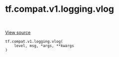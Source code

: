 <div itemscope itemtype="http://developers.google.com/ReferenceObject">
<meta itemprop="name" content="tf.compat.v1.logging.vlog" />
<meta itemprop="path" content="Stable" />
</div>

# tf.compat.v1.logging.vlog

<!-- Insert buttons and diff -->

<table class="tfo-notebook-buttons tfo-api nocontent" align="left">

</table>

<a target="_blank" class="external" href="/code/stable/tensorflow/python/platform/tf_logging.py">View source</a>





<pre class="devsite-click-to-copy prettyprint lang-py tfo-signature-link">
<code>tf.compat.v1.logging.vlog(
    level, msg, *args, **kwargs
)
</code></pre>



<!-- Placeholder for "Used in" -->

